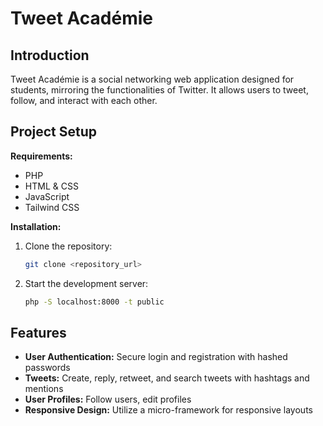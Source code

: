 
# Tweet Académie

## Introduction

Tweet Académie is a social networking web application designed for students, mirroring the functionalities of Twitter. It allows users to tweet, follow, and interact with each other.

## Project Setup

**Requirements:**
- PHP
- HTML & CSS
- JavaScript
- Tailwind CSS

**Installation:**

1. Clone the repository:
    ```bash
    git clone <repository_url>
    ```

4. Start the development server:
    ```bash
    php -S localhost:8000 -t public
    ```

## Features

- **User Authentication:** Secure login and registration with hashed passwords
- **Tweets:** Create, reply, retweet, and search tweets with hashtags and mentions
- **User Profiles:** Follow users, edit profiles
- **Responsive Design:** Utilize a micro-framework for responsive layouts


